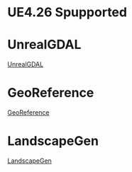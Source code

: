 # UE4.26 Spupported

# UnrealGDAL
[UnrealGDAL](./Plugins/UnrealGDAL/README.md)

# GeoReference
[GeoReference](./Plugins/GeoReference/README.md)

# LandscapeGen
[LandscapeGen](./Plugins/LandscapeGen/README.md)

